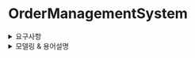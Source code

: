 # OrderManagementSystem

<details>
<summary> 요구사항 </summary>  


> ### **상품 (Product)**

- 판매자 회원만 상품을 관리(상품 등록, 삭제, 가격수정, 재고량 수정)할수 있다.
- 상품은 [판매중]/[삭제대기]/[판매중지]의 상태값을 갖는다.
- 상품 최초 등록시 default 상태값은 [판매중] 이다.
- 상품을 등록할수 있다.
- 상품 가격을 변경할수 있다.
- 상품 가격은 0원 이상이다. (0원 상품도 등록/수정 가능)  
- 상품 가격에 음수가 올수 없다.
- 상품의 목록을 조회 할 수 있다.
- 상품을 삭제할수 있다. (= 상품 상태를 [삭제대기] 로 업데이트한다)
- [주문완료] 주문에 속해있는 상품을 삭제할 수 없다. 하지만 [판매중지]로 상품상태 변경은 가능하다.   

---

> ### **장바구니 (Cart)**

- 유저는 하나의 장바구니를 갖는다.
- 장바구니에 상품을 추가할수있다.  
- 상품재고가 0인 상품은 장바구니에 추가할수 없다.
- 장바구니를 모두 비울 수 있다.
- 장바구니의 상품을 선택적으로 삭제 할 수 있다.
- 유저는 장바구니를 한번에 비울수 있다.
- 장바구니 내 상품 목록을 조회 할 수 있다.
- 장바구니에 담겨져있는 상품의 주문 수량을 증가하거나 감소시킬수있다.
- 장바구니 등록일로 부터 일주일간 주문되지 않으면 자동 삭제된다.
- 장바구니 목록에서 전체 혹 은 일부만 주문접수할수 있다.
- 현재 최신 상품가격과 선택된 가격 총합을 보여준다.
- 다음 주문단계로 넘어갈 때마다 상품의 상태값을 체크한다.
- 삭제된 상품이 있다면 안내메세지를 띄우고 장바구니에서 해당 상품를 삭제한다.


---

> ### **주문 (Order)**

- 주문은 장바구니를 통해서만 진행된다.
- 장바구니에 등록된 1개 이상의 상품을 주문할수있다.
- 주문 형식이 올바르지 않으면 등록할 수 없다.
- 비회원, 회원 모두 주문을 등록할수 있다.
- 회원은 회원정보를 통해 배송정보를 받는다
- 비회원은 직접 배송정보를 입력받는다.
- 배송 정보 전부 필수값으로 비워 둘 수 없다.
- 결제 방식을 선택할수있다.
- 주문을 접수한다.
- 주문은 [주문대기],[주문진행중],[주문확정],[주문실패],[주문환불],[주문환불]의 상태값을 갖는다.
- 재고확인전에 상품의 상태값을 체크한다. 삭제된 상품이 있다면 안내메세지를 띄우고 해당 상품를 주문리스트에서 삭제한다
- 주문 접수시 실시간으로 재고 조회요청한다.
- 주문 접수 성공한다면 장바구니에서 성공상품들을 삭제한다.
- 재고가 있다면 재고 차감요청한다.
- 재고가 없다면 [주문실패]를 알리고, 장바구니에서 재고가없는 상품을 삭제한다.
- 주문 접수 성공한다면  [주문진행중] 로 주문상태를 변경한다.
- [주문진행중] 상태는 15분 동안 유효하다.
- [주문진행중] 상태 변경이 후 15분 이후 상태 변경이 없다면 주문삭제 후 상태를 [주문실패]로 변경한다.
- 주문 상태가 [주문실패]로 업데이트 된다면 재고 복구 요청한다.
- 주문상태는 실시간으로 확인 가능하다.
- 주문번호는 회원 : 1, 비회원 : 0 으로 시작한다
- 주문번호는 회원구분값/날짜/장바구니아이디/주문카운트횟수로 구성된다.
- 결제완료된 주문은 고유 한 결제번호를 갖는다.


---


> ### **결제 (Payment)**

- 결제 정보는 실시간으로 처리되어야한다.
- 주문정보에 기재된 결제방식으로 결제한다.
- 포인트 결제방식은 멤버 포인트에서 잔액조회요청 후 차감요청한다.
- 일반 결제시 PG사 외부api를 호출한다.
- PG사 연동 결제는 아래와 같은 절차를 따른다
    - 우리측에서 결제KEY + 금액 + 메타정보를 전송
    - PG사측에서 Transaction key 발급
    - Transaction key를 통해 결제 모듈 실행
    - 이후 callback 값에 따라 결과 처리
- 결제처리 후 결제 결과로그를 저장한z다.
- 결제로그는 [결제완료],[결제실패],[환불처리],[환불실패]를 상태값으로 갖는다.
- 결제처리 성공시 주문 상태를 [주문확정]으로 업데이트 요청한다.
- 결제처리 성공시 해당 주문 레코드에 결제 번호를 업데이트 한다.
- 결제번호는 "3"+주문번호로 구성한다.
- 결제처리 성공시 해당 주문 레코드에 결제 번호를 업데이트 한다.
- 결제처리 실패시 주문 상태를 [주문실패]로 업데이트 요청한다.


---


> ### **환불 (Refund)**

- 환불 정보는 실시간으로 처리되어야한다.
- 결제방식이 포인트결제 였다면 차감된 포인트 복구를 요청한다.
- 일반 환불 요청시 PG사 외부api를 호출한다.
- PG사 연동 환불은 아래와 같은 절차를 따른다
	- 우리측에서 결제에 사용했던 KEY 를 전송
    - PG사측에서 Transaction key 발급
    - Transaction key를 통해 환불 모듈 실행
    - 이후 callback 값에 따라 결과 처리
- 환불처리 성공시 주문상태를 [환불처리]로 업데이트 요청한다.
- 환불처리 성공시 결제상태를 [환불처리]로 업데이트 요청한다.
- 환불처리 성공시 환불번호와 내역을 저장한다.
- 환불번호는 "4"+주문번호로 구성한다.
- 환불처리 실패시 1:1 고객문의 안내메세지를 띄운다.  


---


> ### **재고 (Inventory)**

- 재고는 [재고보유],[품절] 의 상태값을 갖는다.
- 재고를 조회할수있다.
- 판매자회원만 수동으로 재고를 증가/차감 할 수 있다.
- 다른 도메인 요청으로 인한 재고 증가/차감 할 수 있다.
- 재고변화가 일어난다면 변화 내역을 기록한다.


---

> ### **회원 (Memeber)**

- 회원 등록이 가능하다
- 회원 삭제가 가능하다
- 회원은 등급을 갖는다. 최초등록시 defalut bronze등급로 설정한다.
- 회원 등급은 [bronze]/[silver]/[gold] 이다.
- 회원정보는 이름/ 배송지 주소/전화번호를 필수값으로 받는다.
- 회원은 주문이력을 조회할수 있다.


---


> ### **포인트 (Point)**

- 회원은 포인트를 갖는다.
- 회원은 포인트로 결제할수있다.
- 회원은 매 결제 등급에 따라 [bronze] : 1% /[silver] : 2% /[gold] : 3% 적립받는다


---


> ### **비회원 (non-member)**

- 비회원 주문후 결제완료시에 비회원 주문번호를 부여한다.
- 비회원 주문후 비회원 주문내역이 저장된다.
- 비회원 주문번호로 주문 내역을 조회할수 있다.

---


> ### **알림  (Notifcation)**

- 실시간 알림을 전송한다
- 각 도메인 요청으로 인한 알림을 전송한다
  
</details>


<details>
<summary> 모델링 & 용어설명 </summary>

> ### **Product (상품)**

**Attributes**:

속성        | 설명                        | 용어 설명
----------- | --------------------------- | ---------------------------------------
id   | 상품 ID (식별자)            | 상품데이터
name        | 상품명                      | 상품을 설명하는 이름
price       | 가격 (0원 이상)             | 상품의 가격
status      | 상태                        | [판매중], [품절], [삭제대기], [판매중지]
inventory   | 재고 수량                   | 상품의 남아있는 재고 수량, inventory에서 관리된다.
sellerId    | 판매자 ID                   | 상품을 팔고 있는 판매자 회원의 ID


**Methods**:

- `register()`: 상품을 등록한다.
- `updatePrice()`: 상품 가격을 변경한다.
- `changeStatus()`: 상품 상태를 변경한다.
- `delete()`: 상품을 삭제(상태를 [삭제대기]로 변경)한다.
- `isDeletable()`: 상품이 [주문완료] 주문에 속해 있는지 확인한다.

---

> ### **Cart (장바구니)**

**Attributes**:

속성      | 설명                            | 추가 설명
--------- | ------------------------------- | ---------------------------------------
id    | 장바구니 ID                     | 장바구니 데이터
userId    | 유저 ID (회원 또는 비회원)       | 장바구니를 소유하는 유저의 아이디


<br>

***서브도메인***

**CartProduct (장바구니 상품)** 

속성      | 설명                            | 용어 설명
----------- | ----------------------------- | -------------------------------------------
id     | 장바구니상품 ID                       | 장바구니상품 데이터
cartId   | 장바구니 ID                | 장바구니 테이블로받은 장바구니 ID
productId   | 상품 Id                 | 현재 상품 ID
name  | 주문상품  상품명                  | 현재 상품명
price  | 주문상품  가격                  | 현재 상품가격

<br>

**Methods**:

- `addItem()`: 장바구니에 상품을 추가한다.
- `removeItem()`: 장바구니에서 상품을 삭제한다.
- `clearCart()`: 장바구니를 비운다.
- `updateQuantity()`: 상품 수량을 변경한다.
- `validateCart()`: 장바구니 유효성을 체크한다 (상품 재고와 상태 확인).
- `checkExpired()`: 일주일간 주문되지 않은 장바구니를 자동 삭제한다.

---

> ### **Order (주문)**

**Attributes**:

속성      | 설명                            | 용어 설명
----------- | ----------------------------- | -------------------------------------------
id     | 주문 ID                       | 주문 데이터
cartId      | 장바구니 ID                   | 주문을 생성할 장바구니 아이디
userId      | 유저 ID (회원 또는 비회원)     | 주문하는 유저 아이디
status      | 주문 상태                     | [주문대기], [결제대기], [주문확정], [주문실패]
totalPrice  | 총 주문 금액                  | 최종적인 주문 금액
createdAt   | 주문 생성일시                 | 주문하는 날짜
deliveryInfo| 배송 정보 (비회원의 경우 입력 필요) | 비회원용 배송 정보

<br>

***서브도메인***

**OrderProduct (주문상품)** 

속성      | 설명                            | 용어 설명
----------- | ----------------------------- | -------------------------------------------
id     | 주문상품 ID                       | 주문상품 데이터
orderId   | 주문번호                 | 주문 테이블로받은 주문 ID
productId   | 상품Id                 | 주문 당시 상품 ID
name  | 주문상품  상품명                  | 주문 당시 상품명
price  | 주문상품  가격                  | 주문 당시 상품가격

<br>

**Methods**:

- `createOrder()`: 장바구니를 기반으로 주문을 생성한다.
- `validateOrder()`: 주문 전 상품 상태와 재고를 체크한다.
- `confirmOrder()`: 주문을 확정한다.
- `failOrder()`: 주문을 실패 처리한다 (재고 복구 요청 포함).
- `cancelOrder()`: 주문을 취소한다.

  
---

> ### **Payment (결제)**

**Attributes**:

속성       | 설명                          | 용어 설명
---------- | ----------------------------- | -------------------------------------------
id  | 결제 ID                       | 결제 데이터
orderId    | 주문 ID                       | 결제를 생성한 주문 데이터
amount     | 결제 금액                     | 최종 결제 금액
status     | 결제 상태                     | [결제완료], [결제실패], [환불처리], [환불실패]
method     | 결제 방식 (포인트 or 일반 결제) | 결제 시 사용되는 결제 방식


**Methods**:

- `processPayment()`: 결제를 처리한다 (포인트 차감, PG사 API 호출 등).
- `validatePayment()`: 결제 유효성을 체크한다.
- `logPaymentResult()`: 결제 결과를 기록한다.
- `refundPayment()`: 환불 처리를 진행한다.

---

> ### **Refund (환불)**

**Attributes**:

속성       | 설명                          | 용어 설명
---------- | ----------------------------- | -------------------------------------------
id   | 환불 ID                       | 환불 데이터
paymentId  | 결제 ID                       | 환불 시 사용될 결제 데이터
amount     | 환불 금액                     | 최종 환불 금액
status     | 환불 상태                     | [환불처리], [환불실패]


**Methods**:

- `processRefund()`: 환불을 처리한다 (PG사 API 호출, 포인트 복구 등).
- `logRefundResult()`: 환불 결과를 기록한다.

---

> ### **Inventory (재고)**

**Attributes**:

속성        | 설명                          | 용어 설명
----------- | ----------------------------- | -------------------------------------------
id | 재고 ID                       | 재고 데이터
productId   | 상품 ID                       | 재고를 나타내고 있는 상품의 아이디
quantity    | 재고 수량                     | 남은 재고량


**Methods**:

- `checkAvailability()`: 재고가 충분한지 확인한다.
- `increase(quantity)`: 재고를 수동 또는 자동으로 증가시킨다.
- `decrease(quantity)`: 재고를 수동 또는 자동으로 차감시킨다.
- `logInventoryChange()`: 재고 변화 내역을 기록한다.

---

> ### **Member (회원)**

**Attributes**:

속성         | 설명                          | 용어 설명
------------ | ----------------------------- | -------------------------------------------
id     | 회원 ID                       | 회원 데이터
name         | 이름                          | 회원명
address      | 배송지 주소                   | 회원 배송주소
phoneNumber  | 전화번호                      | 회원의 전화번호
grade        | 회원 등급                     | [bronze], [silver], [gold]
points       | 포인트 정보                   | 회원 포인트 관리 아이디

  
**Methods**:

- `register()`: 회원을 등록한다.
- `delete()`: 회원을 삭제한다.
- `upgradeGrade()`: 회원 등급을 업그레이드한다.
- `getOrderHistory()`: 주문 이력을 조회한다.

---

> ### **Point (포인트)**

**Attributes**:

속성       | 설명                          | 용어 설명
---------- | ----------------------------- | -------------------------------------------
id    | 포인트 ID                     | 포인트 데이터
memberId   | 회원 ID                       | 포인트를 나타내는 회원 아이디
balance    | 현재 포인트 잔액              | 남아있는 포인트 잔액


**Methods**:

- `addPoints(amount)`: 포인트를 적립한다.
- `usePoints(amount)`: 포인트를 사용한다.
- `getTransactionHistory()`: 포인트 거래 내역을 조회한다.

---

> ### **NonMember (비회원)**

**Attributes**:

속성             | 설명                          | 용어 설명
---------------- | ----------------------------- | -------------------------------------------
id     | 비회원 ID                     | 비회원 데이터
nonMemberOrderId | 비회원 주문 아이디            | 비회원으로 주문한 주문 정보 아이디

**Methods**:

- `createOrder()`: 비회원 주문을 생성한다.
- `getOrderHistory()`: 비회원 주문 이력을 조회한다.

---

> ### **Notification (알림)**

**Attributes**:

속성          | 설명                          | 용어 설명
------------- | ----------------------------- | -------------------------------------------
id | 알림 ID                      | 알림 데이터
type          | 알림 종류                     | 주문, 결제, 환불
message       | 알림 메시지                   | 알림 시 안내 메시지
status        | 알림 상태                     | [완료], [실패], [일부성공]


**Methods**:

- `sendNotification()`: 알림을 전송한다.
- `updateStatus()`: 알림 상태를 업데이트한다.

</details>


